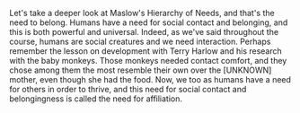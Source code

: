 Let's take a deeper look at Maslow's Hierarchy of Needs, and that's the need to
belong. Humans have a need for social contact and belonging, and this is both
powerful and universal. Indeed, as we've said throughout the course, humans are
social creatures and we need interaction. Perhaps remember the lesson on
development with Terry Harlow and his research with the baby monkeys. Those
monkeys needed contact comfort, and they chose among them the most resemble
their own over the
[UNKNOWN]
mother, even though she had the food. Now, we too as humans have a need for
others in order to thrive, and this need for social contact and belongingness
is called the need for affiliation.
